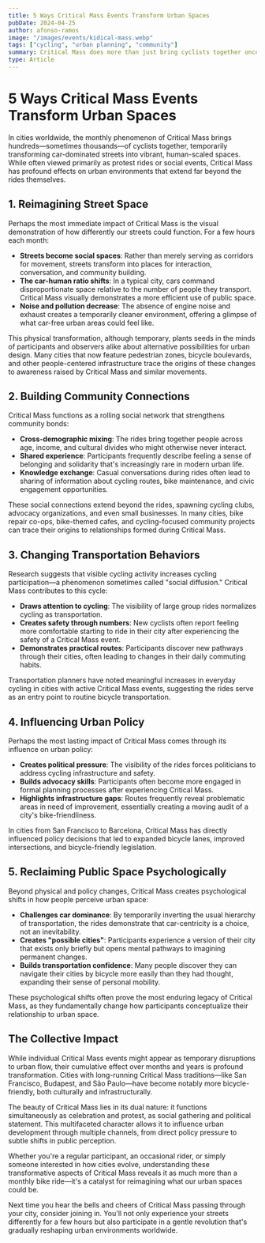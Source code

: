 ```yaml
---
title: 5 Ways Critical Mass Events Transform Urban Spaces
pubDate: 2024-04-25
author: afonso-ramos
image: "/images/events/kidical-mass.webp"
tags: ["cycling", "urban planning", "community"]
summary: Critical Mass does more than just bring cyclists together once a month. Discover how these cycling events are transforming cities physically, socially, and politically.
type: Article
---
```


# 5 Ways Critical Mass Events Transform Urban Spaces

In cities worldwide, the monthly phenomenon of Critical Mass brings hundreds—sometimes thousands—of cyclists together, temporarily transforming car-dominated streets into vibrant, human-scaled spaces. While often viewed primarily as protest rides or social events, Critical Mass has profound effects on urban environments that extend far beyond the rides themselves.

## 1. Reimagining Street Space

Perhaps the most immediate impact of Critical Mass is the visual demonstration of how differently our streets could function. For a few hours each month:

- **Streets become social spaces**: Rather than merely serving as corridors for movement, streets transform into places for interaction, conversation, and community building.
- **The car-human ratio shifts**: In a typical city, cars command disproportionate space relative to the number of people they transport. Critical Mass visually demonstrates a more efficient use of public space.
- **Noise and pollution decrease**: The absence of engine noise and exhaust creates a temporarily cleaner environment, offering a glimpse of what car-free urban areas could feel like.

This physical transformation, although temporary, plants seeds in the minds of participants and observers alike about alternative possibilities for urban design. Many cities that now feature pedestrian zones, bicycle boulevards, and other people-centered infrastructure trace the origins of these changes to awareness raised by Critical Mass and similar movements.

## 2. Building Community Connections

Critical Mass functions as a rolling social network that strengthens community bonds:

- **Cross-demographic mixing**: The rides bring together people across age, income, and cultural divides who might otherwise never interact.
- **Shared experience**: Participants frequently describe feeling a sense of belonging and solidarity that's increasingly rare in modern urban life.
- **Knowledge exchange**: Casual conversations during rides often lead to sharing of information about cycling routes, bike maintenance, and civic engagement opportunities.

These social connections extend beyond the rides, spawning cycling clubs, advocacy organizations, and even small businesses. In many cities, bike repair co-ops, bike-themed cafes, and cycling-focused community projects can trace their origins to relationships formed during Critical Mass.

## 3. Changing Transportation Behaviors

Research suggests that visible cycling activity increases cycling participation—a phenomenon sometimes called "social diffusion." Critical Mass contributes to this cycle:

- **Draws attention to cycling**: The visibility of large group rides normalizes cycling as transportation.
- **Creates safety through numbers**: New cyclists often report feeling more comfortable starting to ride in their city after experiencing the safety of a Critical Mass event.
- **Demonstrates practical routes**: Participants discover new pathways through their cities, often leading to changes in their daily commuting habits.

Transportation planners have noted meaningful increases in everyday cycling in cities with active Critical Mass events, suggesting the rides serve as an entry point to routine bicycle transportation.

## 4. Influencing Urban Policy

Perhaps the most lasting impact of Critical Mass comes through its influence on urban policy:

- **Creates political pressure**: The visibility of the rides forces politicians to address cycling infrastructure and safety.
- **Builds advocacy skills**: Participants often become more engaged in formal planning processes after experiencing Critical Mass.
- **Highlights infrastructure gaps**: Routes frequently reveal problematic areas in need of improvement, essentially creating a moving audit of a city's bike-friendliness.

In cities from San Francisco to Barcelona, Critical Mass has directly influenced policy decisions that led to expanded bicycle lanes, improved intersections, and bicycle-friendly legislation.

## 5. Reclaiming Public Space Psychologically

Beyond physical and policy changes, Critical Mass creates psychological shifts in how people perceive urban space:

- **Challenges car dominance**: By temporarily inverting the usual hierarchy of transportation, the rides demonstrate that car-centricity is a choice, not an inevitability.
- **Creates "possible cities"**: Participants experience a version of their city that exists only briefly but opens mental pathways to imagining permanent changes.
- **Builds transportation confidence**: Many people discover they can navigate their cities by bicycle more easily than they had thought, expanding their sense of personal mobility.

These psychological shifts often prove the most enduring legacy of Critical Mass, as they fundamentally change how participants conceptualize their relationship to urban space.

## The Collective Impact

While individual Critical Mass events might appear as temporary disruptions to urban flow, their cumulative effect over months and years is profound transformation. Cities with long-running Critical Mass traditions—like San Francisco, Budapest, and São Paulo—have become notably more bicycle-friendly, both culturally and infrastructurally.

The beauty of Critical Mass lies in its dual nature: it functions simultaneously as celebration and protest, as social gathering and political statement. This multifaceted character allows it to influence urban development through multiple channels, from direct policy pressure to subtle shifts in public perception.

Whether you're a regular participant, an occasional rider, or simply someone interested in how cities evolve, understanding these transformative aspects of Critical Mass reveals it as much more than a monthly bike ride—it's a catalyst for reimagining what our urban spaces could be.

Next time you hear the bells and cheers of Critical Mass passing through your city, consider joining in. You'll not only experience your streets differently for a few hours but also participate in a gentle revolution that's gradually reshaping urban environments worldwide. 